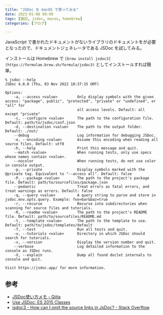 ```yaml
---
title: "JSDoc を macOS で使ってみる"
date: 2023-01-08 99:99
tags: [雑記, jsdoc, macos, homebrew]
categories: [ブログ]

---
```


JavaScript で書かれたドキュメントがないライブラリのドキュメントをが必要となったので、ドキュメントジェネレータである JSDoc を試してみる。

インストールは Homebrew で `[brew install jsdoc3](https://formulae.brew.sh/formula/jsdoc3)` としてインストールすれば簡単。

```console
% jsdoc --help
JSDoc 4.0.0 (Thu, 03 Nov 2022 18:37:15 GMT)

Options:
    -a, --access <value>         Only display symbols with the given access: "package", public", "protected", "private" or "undefined", or "all" for
                                 all access levels. Default: all except "private"
    -c, --configure <value>      The path to the configuration file. Default: path/to/jsdoc/conf.json
    -d, --destination <value>    The path to the output folder. Default: ./out/
    --debug                      Log information for debugging JSDoc.
    -e, --encoding <value>       Assume this encoding when reading all source files. Default: utf8
    -h, --help                   Print this message and quit.
    --match <value>              When running tests, only use specs whose names contain <value>.
    --nocolor                    When running tests, do not use color in console output.
    -p, --private                Display symbols marked with the @private tag. Equivalent to "--access all". Default: false
    -P, --package <value>        The path to the project's package file. Default: path/to/sourcefiles/package.json
    --pedantic                   Treat errors as fatal errors, and treat warnings as errors. Default: false
    -q, --query <value>          A query string to parse and store in jsdoc.env.opts.query. Example: foo=bar&baz=true
    -r, --recurse                Recurse into subdirectories when scanning for source files and tutorials.
    -R, --readme <value>         The path to the project's README file. Default: path/to/sourcefiles/README.md
    -t, --template <value>       The path to the template to use. Default: path/to/jsdoc/templates/default
    -T, --test                   Run all tests and quit.
    -u, --tutorials <value>      Directory in which JSDoc should search for tutorials.
    -v, --version                Display the version number and quit.
    --verbose                    Log detailed information to the console as JSDoc runs.
    -X, --explain                Dump all found doclet internals to console and quit.

Visit https://jsdoc.app/ for more information.
```




## 参考

* [JSDoc使い方メモ - Qiita](https://qiita.com/opengl-8080/items/a36679f7926f4cac0a81)
* [Use JSDoc: ES 2015 Classes](https://jsdoc.app/howto-es2015-classes.html)
* [jsdoc3 - How can I omit the source links in JsDoc? - Stack Overflow](https://stackoverflow.com/questions/20907501/how-can-i-omit-the-source-links-in-jsdoc)
